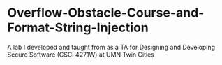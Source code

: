# Overflow-Obstacle-Course-and-Format-String-Injection
A lab I developed and taught from as a TA for Designing and Developing Secure Software (CSCI 4271W) at UMN Twin Cities
